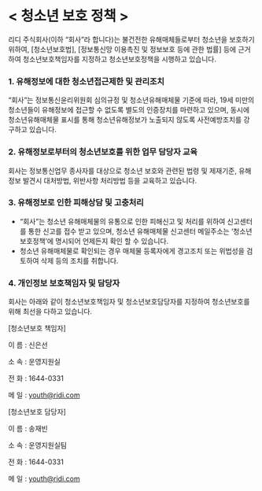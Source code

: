 # < 청소년 보호 정책 >

리디 주식회사(이하 “회사”라 합니다)는 불건전한 유해매체들로부터 청소년을 보호하기 위하여, \[청소년보호법\], \[정보통신망 이용촉진 및 정보보호 등에 관한 법률\] 등에 근거하여 청소년보호책임자를 지정하고 청소년보호정책을 시행하고 있습니다.


### 1. 유해정보에 대한 청소년접근제한 및 관리조치
“회사”는 정보통신윤리위원회 심의규정 및 청소년유해매체물 기준에 따라, 19세 미만의 청소년들이 유해정보에 접근할 수 없도록 별도의 인증장치를 마련하고 있으며, 동시에 청소년유해매체물 표시를 통해 청소년유해정보가 노출되지 않도록 사전예방조치를 강구하고 있습니다.


### 2. 유해정보로부터의 청소년보호를 위한 업무 담당자 교육
회사는 정보통신업무 종사자를 대상으로 청소년 보호와 관련된 법령 및 제재기준, 유해정보 발견시 대처방법, 위반사항 처리방법 등을 교육하고 있습니다.


### 3. 유해정보로 인한 피해상담 및 고충처리
- “회사”는 청소년 유해매체물의 유통으로 인한 피해신고 및 처리를 위하여 신고센터를 통한 신고를 접수 받고 있으며, 청소년 유해매체물 신고센터 메일주소는 ‘청소년보호정책’에 명시되어 언제든지 확인 할 수 있습니다.
- 청소년 유해매체물로 확인되는 경우 매체물 등록자에게 경고조치 또는 위법성을 검토하여 삭제 등의 조치를 취합니다.


### 4. 개인정보 보호책임자 및 담당자
회사는 아래와 같이 청소년보호책임자 및 청소년보호담당자를 지정하여 청소년보호를 위해 최선을 다하고 있습니다.

\[청소년보호 책임자\]

이 름 : 신은선

소 속 : 운영지원실

전 화 : 1644-0331

메 일 : youth@ridi.com


\[청소년보호 담당자\]

이 름 : 송재빈

소 속 : 운영지원실팀

전 화 : 1644-0331

메 일 : youth@ridi.com
